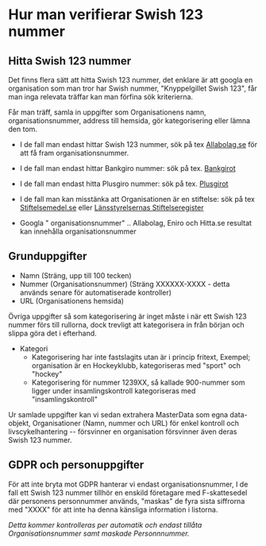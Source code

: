 # Hur man verifierar Swish 123 nummer





## Hitta Swish 123 nummer

Det finns flera sätt att hitta Swish 123 nummer, det enklare är att googla en organisation som man tror har Swish nummer, "Knyppelgillet Swish 123", får man inga relevata träffar kan man förfina sök kriterierna.

Får man träff, samla in uppgifter som Organisationens namn, organisationsnummer, address till hemsida, gör kategorisering eller lämna den tom.

* I de fall man endast hittar Swish 123 nummer, sök på tex [Allabolag.se](https://allabolag.se/) för att få fram organisationsnummer.

* I de fall man endast hittar Bankgiro nummer: sök på tex. [Bankgirot](https://www.bankgirot.se/sok-bankgironummer/)
* I de fall man endast hitta Plusgiro nummer: sök på tex. [Plusgirot](https://kontoutdrag.plusgirot.se/ku/html/sokkto.htm)
* I de fall man kan misstänka att Organisationen är en stiftelse: sök på tex [Stiftelsemedel.se](https://stiftelsemedel.se/companylist/) eller [Länsstyrelsernas Stiftelseregister](https://stiftelser.lansstyrelsen.se/S%C3%B6k)
* Googla "<organisationsnamn> organisationsnummer" .. Allabolag, Eniro och Hitta.se resultat kan innehålla organisationsnummer



## Grunduppgifter

* Namn (Sträng, upp till 100 tecken)
* Nummer (Organisationsnummer) (Sträng XXXXXX-XXXX - detta används senare för automatiserade kontroller)
* URL (Organisationens hemsida)

Övriga uppgifter så som kategorisering är inget måste i när ett Swish 123 nummer förs till rullorna, dock trevligt att kategorisera in från början och slippa göra det i efterhand.

* Kategori
  * Kategorisering har inte fastslagits utan är i princip fritext, Exempel; organisation är en Hockeyklubb, kategoriseras med "sport" och "hockey"
  * Kategorisering för nummer 1239XX, så kallade 900-nummer som ligger under insamlingskontroll kategoriseras med "insamlingskontroll"

Ur samlade uppgifter kan vi sedan extrahera MasterData som egna data-objekt, Organisationer (Namn, nummer och URL) för enkel kontroll och livscykelhantering -- försvinner en organisation försvinner även deras Swish 123 nummer.



## GDPR och personuppgifter

För att inte bryta mot GDPR hanterar vi endast organisationsnummer, I de fall ett Swish 123 nummer tillhör en enskild företagare med F-skattesedel där personens personnummer används, "maskas" de fyra sista siffrorna med "XXXX" för att inte ha denna känsliga information i listorna.

*Detta kommer kontrolleras per automatik och endast tillåta Organisationsnummer samt maskade Personnnummer.*